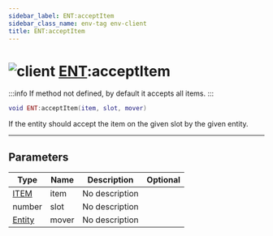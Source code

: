 ```yaml
---
sidebar_label: ENT:acceptItem
sidebar_class_name: env-tag env-client
title: ENT:acceptItem
---
```


# <img src='/img/wiki/client.png' alt='client' classname='env-tag' /> [ENT](../ent/README.md):acceptItem

:::info
If method not defined, by default it accepts all items.
:::


```lua
void ENT:acceptItem(item, slot, mover)
```

If the entity should accept the item on the given slot by the given entity.<br/>

-----------------
## Parameters

| Type   | Name | Description | Optional |
| ------ | ---- | ----------- | -------: |
| [ITEM](../item/README.md) | item | No description |   |
| number | slot | No description |   |
| [Entity](../entity/README.md) | mover | No description |   |

